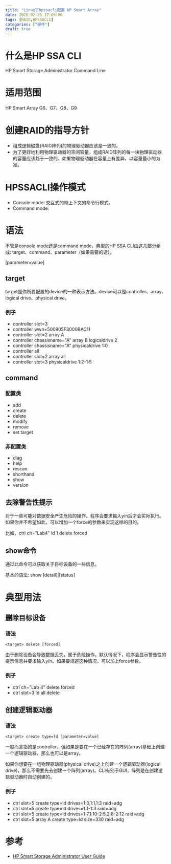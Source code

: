 ```yaml
---
title: "Linux下hpssacli配置 HP Smart Array"
date: 2020-02-25 17:05:06
tags: [RAID,HPSSACLI]
categories: ["硬件"]
draft: true
---
```


# 什么是HP SSA CLI
HP Smart Storage Administrator Command Line

# 适用范围
HP Smart Array G6、G7、G8、G9

# 创建RAID的指导方针
- 组成逻辑磁盘(RAID阵列)的物理驱动器应该是一致的。
- 为了更好地利用物理驱动器的空间容量，组成RAID阵列的每一块物理驱动器的容量应该趋于一致的。如果物理驱动器在容量上有差异，以容量最小的为准。

# HPSSACLI操作模式
- Console mode: 交互式的带上下文的命令行模式。
- Command mode:

# 语法
不管是console mode还是command mode，典型的HP SSA CLI由这几部分组成: target、command、parameter（如果需要的话）。

<target> <command> [parameter=value]

## target
target是你所要配置的device的一种表示方法。device可以是controller、array、logical drive、physical drive。

### 例子
- controller slot=3
- controller wwn=500805F3000BAC11
- controller slot=2 array A
- controller chassisname="A" array B logicaldrive 2
- controller chassisname="A" physicaldrive 1:0
- controller all
- controller slot=2 array all
- controller slot=3 physicaldrive 1:2-1:5

## command
### 配置类
- add
- create
- delete
- modify
- remove
- set target

### 非配置类
- diag
- help
- rescan
- shorthand
- show
- version

## 去除警告性提示
对于一些可能对数据安全产生危险的操作，程序会要求输入y/n后才会实际执行。如果你并不希望如此，可以增加一个force的参数来实现这样的目的。

比如，ctrl ch="Lab4" ld 1 delete forced


## show命令
通过此命令可以获取关于目标设备的一些信息。

基本的语法: <target> show [detail]|[status]

# 典型用法
## 删除目标设备
### 语法
```
<target> delete [forced]
```
由于删除设备会导致数据丢失，属于危险操作。默认情况下，程序会显示警告性的提示信息并要求输入y/n。如果要规避这种情况，可以加上force参数。
### 例子
- ctrl ch="Lab 4" delete forced
- ctrl slot=3 ld all delete

## 创建逻辑驱动器
### 语法
```
<target> create type=ld [parameter=value]
```
一般而言<target>指的是controller，但如果是要在一个已经存在的阵列(array)基础上创建一个逻辑驱动器，那么<target>也可以是array。

如果你想要在一组物理驱动器(physical drive)之上创建一个逻辑驱动器(logical drive)，那么不需要先去创建一个阵列(array)。CLI有别于GUI，阵列是在创建逻辑驱动器时自动创建的。

### 例子
- ctrl slot=5 create type=ld drives=1:0,1:1,1:3 raid=adg
- ctrl slot=5 create type=ld drives=1:1-1:3 raid=adg
- ctrl slot=5 create type=ld drives=1:7,1:10-2:5,2:8-2:12 raid=adg
- ctrl slot=5 array A create type=ld size=330 raid=adg

# 参考
- [HP Smart Storage Administrator User Guide](https://community.hpe.com/hpeb/attachments/hpeb/itrc-264/148204/3/HP%20Smart%20Storage%20Administrator%20User%20Guide.pdf)
